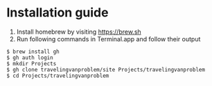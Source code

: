 # Installation guide

1. Install homebrew by visiting https://brew.sh
2. Run following commands in Terminal.app and follow their output

```
$ brew install gh
$ gh auth login
$ mkdir Projects
$ gh clone travelingvanproblem/site Projects/travelingvanproblem
$ cd Projects/travelingvanproblem
```